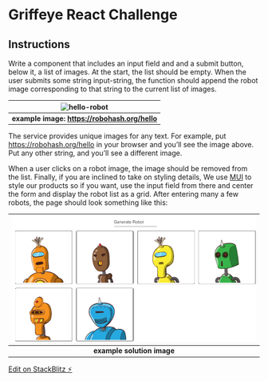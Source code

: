 # Griffeye React Challenge

## Instructions

Write a component that includes an input field and and a
submit button, below it, a list of images. At the start, the list
should be empty. When the user submits some string input-string, the
function should append the robot image corresponding to that string
to the current list of images.

| ![hello-robot](https://robohash.org/hello?size=100x100) |
|:--:|
| <b>example image: https://robohash.org/hello</b>|


The service provides unique images for any text. For example, put
https://robohash.org/hello in your browser and you’ll see the image
above. Put any other string, and you’ll see a different image. 

When a user clicks on a robot image, the image should be removed from the
list. Finally, if you are inclined to take on styling details,
We use [MUI](https://mui.com/getting-started/usage/) to style our products so if you want, 
use the input field from there and center the form and display the robot list
as a grid. 
After entering many a few robots, the page should look something like this:

| ![example solution](public/example-solution.png) |
|:--:|
| <b>example solution image</b>|

[Edit on StackBlitz ⚡️](https://stackblitz.com/edit/react-ts-af86rk)
